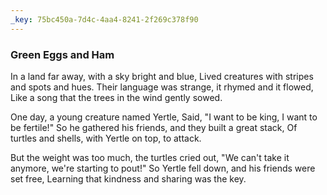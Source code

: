 ```yaml
---
_key: 75bc450a-7d4c-4aa4-8241-2f269c378f90
---
```


### Green Eggs and Ham

In a land far away, with a sky bright and blue,
Lived creatures with stripes and spots and hues.
Their language was strange, it rhymed and it flowed,
Like a song that the trees in the wind gently sowed.

One day, a young creature named Yertle,
Said, "I want to be king, I want to be fertile!"
So he gathered his friends, and they built a great stack,
Of turtles and shells, with Yertle on top, to attack.

But the weight was too much, the turtles cried out,
"We can't take it anymore, we're starting to pout!"
So Yertle fell down, and his friends were set free,
Learning that kindness and sharing was the key.
